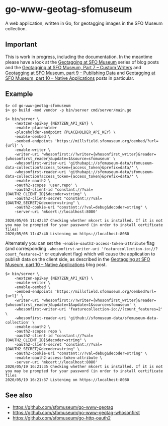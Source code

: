 # go-www-geotag-sfomuseum

A web application, written in Go, for geotagging images in the SFO Museum collection.

## Important

This is work in progress, including the documentation. In the meantime please have a look at the [Geotagging at SFO Museum](https://millsfield.sfomuseum.org/blog/tags/geotagging) series of blog posts and the [Geotagging at SFO Museum, Part 7 – Custom Writers](https://millsfield.sfomuseum.org/blog/2020/05/01/geotagging-custom-writers/) and [Geotagging at SFO Museum, part 9 – Publishing Data](https://millsfield.sfomuseum.org/blog/2020/05/07/geotagging-publishing/) and [Geotagging at SFO Museum, part 10 – Native Applications](https://millsfield.sfomuseum.org/blog/2020/05/18/geotagging-native/) posts in particular.

## Example

```
$> cd go-www-geotag-sfomuseum
$> go build -mod vendor -p bin/server cmd/server/main.go

$> bin/server \
	-nextzen-apikey {NEXTZEN_API_KEY} \
	-enable-placeholder
	-placeholder-endpoint {PLACEHOLDER_API_KEY} \
	-enable-oembed \
	-oembed-endpoints 'https://millsfield.sfomuseum.org/oembed/?url={url}' \
	-enable-writer \
	-writer-uri 'whosonfirst://?writer={whosonfirst_writer}&reader={whosonfirst_reader}&update=1&source=sfomuseum' \
	-whosonfirst-writer-uri 'githubapi://sfomuseum-data/sfomuseum-data-collection?access_token={access_token}&prefix=data/' \
	-whosonfirst-reader-uri 'githubapi://sfomuseum-data/sfomuseum-data-collection?access_token={access_token}&prefix=data/' \
	-enable-oauth2 \
	-oauth2-scopes 'user,repo' \
	-oauth2-client-id "constant://?val={OAUTH2_CLIENT_ID}&decoder=string" \
	-oauth2-client-secret "constant://?val={OAUTH2_SECRET}&decoder=string" \
	-oauth2-cookie-uri "constant://?val=debug&decoder=string" \
	-server-uri 'mkcert://localhost:8080'
	
2020/05/05 11:42:37 Checking whether mkcert is installed. If it is not you may be prompted for your password (in order to install certificate files)
2020/05/05 11:42:40 Listening on https://localhost:8080
```

Alternately you can set the `-enable-oauth2-access-token-attribute` flag (and corresponding `-whosonfirst-writer-uri 'featurecollection-io://?count_features=2'` or equivalent flag) which will cause the application to publish data on the client side, as described in the [Geotagging at SFO Museum, part 10 – Native Applications](https://millsfield.sfomuseum.org/blog/2020/05/18/geotagging-native/) blog post.

```
$> bin/server \
	-nextzen-apikey {NEXTZEN_API_KEY} \
	-enable-writer \
	-enable-oembed \
	-oembed-endpoints 'https://millsfield.sfomuseum.org/oembed?url={url}' \	
	-writer-uri 'whosonfirst://?writer={whosonfirst_writer}&reader={whosonfirst_reader}&update=1&update=1&source=sfomuseum' \
	-whosonfirst-writer-uri 'featurecollection-io://?count_features=2' \
	-whosonfirst-reader-uri 'github://sfomuseum-data/sfomuseum-data-collection' \
	-enable-oauth2 \
	-oauth2-scopes repo \
	-oauth2-client-id "constant://?val={OAUTH2_CLIENT_ID}&decoder=string" \
	-oauth2-client-secret "constant://?val={OAUTH2_SECRET}&decoder=string" \
	-oauth2-cookie-uri "constant://?val=debug&decoder=string" \
	-enable-oauth2-access-token-attribute \
	-server-uri 'mkcert://localhost:8080'
2020/05/19 16:21:35 Checking whether mkcert is installed. If it is not you may be prompted for your password (in order to install certificate files
2020/05/19 16:21:37 Listening on https://localhost:8080
```

## See also

* https://github.com/sfomuseum/go-www-geotag
* https://github.com/sfomuseum/go-www-geotag-whosonfirst
* https://github.com/sfomuseum/go-http-oauth2
